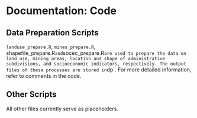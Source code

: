# Documentation: Code


## Data Preparation Scripts

`landuse_prepare.R`, `mines_prepare.R`, shapefile_prepare.R` and `socec_prepare.R` are used to prepare the data on land use, mining areas, location and shape of administrative subdivisions, and socioeconomic indicators, respectively. The output files of these processes are stored in `dp`. For more detailed information, refer to comments in the code.


## Other Scripts

All other files currently serve as placeholders.